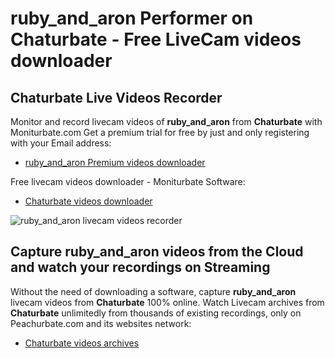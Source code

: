# ruby_and_aron Performer on Chaturbate - Free LiveCam videos downloader

## Chaturbate Live Videos Recorder

Monitor and record livecam videos of **ruby_and_aron** from **Chaturbate** with Moniturbate.com
Get a premium trial for free by just and only registering with your Email address:
* [ruby_and_aron Premium videos downloader](https://moniturbate.com/request-demo-licence-key.html)

Free livecam videos downloader - Moniturbate Software:
* [Chaturbate videos downloader](https://moniturbate.com/moniturbate-download-software.html)

![ruby_and_aron livecam videos recorder](https://peachurnet.com/templates/moniturbate-software.png)


## Capture ruby_and_aron videos from the Cloud and watch your recordings on Streaming

Without the need of downloading a software, capture **ruby_and_aron** livecam videos from **Chaturbate** 100% online.
Watch Livecam archives from **Chaturbate** unlimitedly from thousands of existing recordings, only on Peachurbate.com and its websites network:
* [Chaturbate videos archives](https://peachurnet.com/)